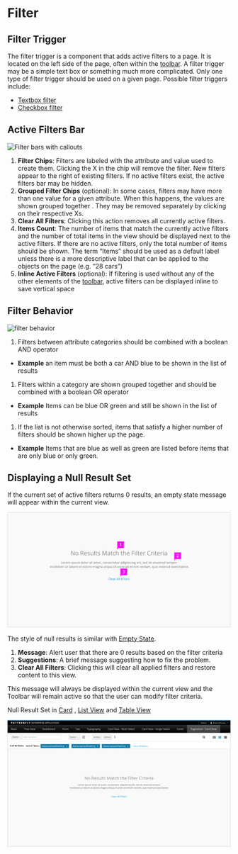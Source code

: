 # Filter

## Filter Trigger
The filter trigger is a component that adds active filters to a page. It is located on the left side of the page, often within the [toolbar](http://www.patternfly.org/pattern-library/forms-and-controls/toolbar/). A filter trigger may be a simple text box or something much more complicated. Only one type of filter trigger should be used on a given page.
Possible filter triggers include:
- [Textbox filter](http://www.patternfly.org/pattern-library/forms-and-controls/textbox-filter/)
- [Checkbox filter](http://www.patternfly.org/pattern-library/forms-and-controls/checkbox-filter/)

## Active Filters Bar
![Filter bars with callouts](img/filter-callout.png)
1. **Filter Chips**: Filters are labeled with the attribute and value used to create them. Clicking the X in the chip will remove the filter. New filters appear to the right of existing filters. If no active filters exist, the active filters bar may be hidden.
1. **Grouped Filter Chips** (optional): In some cases, filters may have more than one value for a given attribute. When this happens, the values are shown grouped together . They may be removed separately by clicking on their respective Xs.
1. **Clear All Filters**: Clicking this action removes all currently active filters.
1. **Items Count**: The number of items that match the currently active filters and the number of total items in the view should be displayed next to the active filters. If there are no active filters, only the total number of items should be shown. The term “Items” should be used as a default label unless there is a more descriptive label that can be applied to the objects on the page (e.g. “28 cars”)
1. **Inline Active Filters** (optional): If filtering is used without any of the other elements of the [toolbar](http://www.patternfly.org/pattern-library/forms-and-controls/toolbar/), active filters can be displayed inline to save vertical space

## Filter Behavior
![filter behavior](img/filter-behavior.png)
1. Filters between attribute categories should be combined with a boolean AND operator
  - **Example** an item must be both a car AND blue to be shown in the list of results
1. Filters within a category are shown grouped together and should be combined with a boolean OR operator
  - **Example** Items can be blue OR green and still be shown in the list of results
1. If the list is not otherwise sorted, items that satisfy a higher number of filters should be shown higher up the page.
  - **Example** Items that are blue as well as green are listed before items that are only blue or only green.

## Displaying a Null Result Set
If the current set of active filters returns 0 results, an empty state message will appear within the current view.

![filtered view with a null results set](img/filter-null-callout.png)

The style of null results is similar with [Empty State](http://www.patternfly.org/pattern-library/communication/empty-state/#code).
1. **Message**: Alert user that there are 0 results based on the filter criteria
1. **Suggestions**: A brief message suggesting how to fix the problem.
1. **Clear All Filters**: Clicking this will clear all applied filters and restore content to this view.


This message will always be displayed within the current view and the Toolbar will remain active so that the user can modify filter criteria.

Null Result Set in [Card](http://www.patternfly.org/pattern-library/content-views/card-view/) , [List View](http://www.patternfly.org/pattern-library/content-views/list-view/) and [Table View](http://www.patternfly.org/pattern-library/content-views/table-view/)

![card view with a null results set](img/filter-null-card.png)
